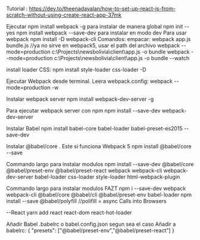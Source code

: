 Tutorial : https://dev.to/theenadayalan/how-to-set-up-react-js-from-scratch-without-using-create-react-app-37mk

Ejecutar  npm install webpack -g   para instalar de manera global
npm init --yes
npm install webpack --save-dev      para instalar en modo dev
Para usar webpack
npm install -D webpack-cli
Comandos:
empacar: webpack app.js bundle.js //ya no sirve en webpack5, usar el path del archivo
webpack --mode=production c:\Projects\newsbolivia\client\app.js -o bundle
webpack --mode=production c:\Projects\newsbolivia\client\app.js -o bundle --watch

install loader CSS:
npm install style-loader css-loader -D

Ejecutar Webpack desde terminal. Leera webpack.config:
webpack --mode=production -w

Instalar webpack server
npm install webpack-dev-server -g

Para ejecutar webpack server con npm
npm install --save-dev webpack-dev-server

Instalar Babel
npm install babel-core babel-loader babel-preset-es2015 --save-dev

Instalar @babel/core . Este si funciona Webpack 5
npm install @babel/core --save

Commando largo para instalar modulos
npm install --save-dev @babel/core @babel/preset-env @babel/preset-react webpack webpack-cli webpack-dev-server babel-loader css-loader style-loader html-webpack-plugin

Commando largo para instalar modulos FAZT
npm i --save-dev webpack webpack-cli @babel/core @babel/cli @babel/preset-env babel-loader 
npm install --save @babel/polyfill //polifill = async Calls into Browsers


--React
yarn add react react-dom react-hot-loader

Añadir Babel .babelrc o babel.config.json segun sea el caso
Añadir a babelrc:
{
    "presets": ["@babel/preset-env","@babel/preset-react"]
}




